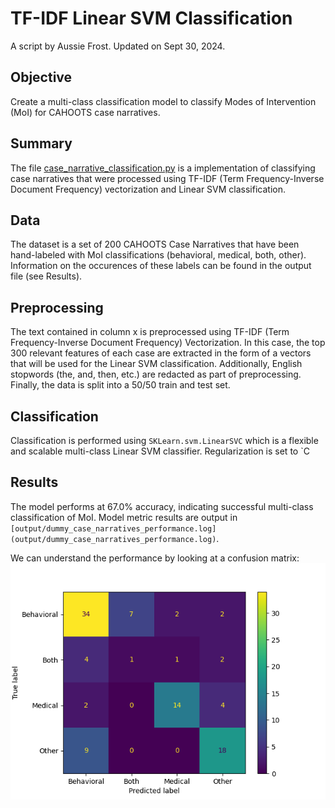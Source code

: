# TF-IDF Linear SVM Classification
A script by Aussie Frost. Updated on Sept 30, 2024.

## Objective
Create a multi-class classification model to classify Modes of Intervention (MoI) for CAHOOTS case narratives.

## Summary
The file [case_narrative_classification.py](case_narrative_classification.py) is a implementation of classifying case narratives that were processed using TF-IDF (Term Frequency-Inverse Document Frequency) vectorization and Linear SVM classification. 

## Data
The dataset is a set of 200 CAHOOTS Case Narratives that have been hand-labeled with MoI classifications (behavioral, medical, both, other). Information on the occurences of these labels can be found in the output file (see Results).

## Preprocessing
The text contained in column x is preprocessed using TF-IDF (Term Frequency-Inverse Document Frequency) Vectorization. In this case, the top 300 relevant features of each case are extracted in the form of a vectors that will be used for the Linear SVM classification. Additionally, English stopwords (the, and, then, etc.) are redacted as part of preprocessing. Finally, the data is split into a 50/50 train and test set.

## Classification
Classification is performed using `SKLearn.svm.LinearSVC` which is a flexible and scalable multi-class Linear SVM classifier. Regularization is set to `C

## Results
The model performs at 67.0% accuracy, indicating successful multi-class classification of MoI. Model metric results are output in `[output/dummy_case_narratives_performance.log](output/dummy_case_narratives_performance.log)`.

We can understand the performance by looking at a confusion matrix:
![alt text](output/linear_svm_conf_mat.png)
